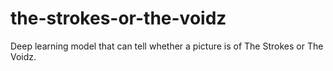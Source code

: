 # the-strokes-or-the-voidz
Deep learning model that can tell whether a picture is of The Strokes or The Voidz.
